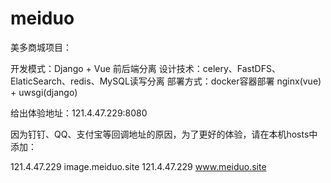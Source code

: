 # meiduo

美多商城项目：

开发模式：Django + Vue 前后端分离
设计技术：celery、FastDFS、ElaticSearch、redis、MySQL读写分离
部署方式：docker容器部署 nginx(vue) + uwsgi(django)


给出体验地址：121.4.47.229:8080

因为钉钉、QQ、支付宝等回调地址的原因，为了更好的体验，请在本机hosts中添加：

121.4.47.229 image.meiduo.site
121.4.47.229 www.meiduo.site

